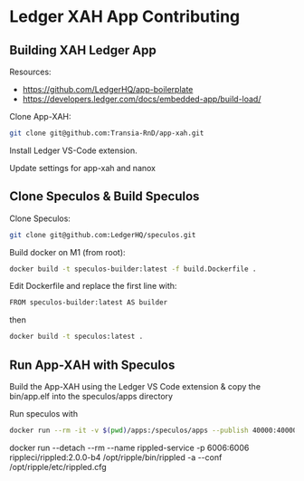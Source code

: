 # Ledger XAH App Contributing

## Building XAH Ledger App

Resources:

- https://github.com/LedgerHQ/app-boilerplate
- https://developers.ledger.com/docs/embedded-app/build-load/

Clone App-XAH:
```sh
git clone git@github.com:Transia-RnD/app-xah.git
```

Install Ledger VS-Code extension.

Update settings for app-xah and nanox

## Clone Speculos & Build Speculos

Clone Speculos:
```sh
git clone git@github.com:LedgerHQ/speculos.git
```

Build docker on M1 (from root):
```sh
docker build -t speculos-builder:latest -f build.Dockerfile .
```

Edit Dockerfile and replace the first line with:

```sh
FROM speculos-builder:latest AS builder
```
then
```sh
docker build -t speculos:latest .
```

## Run App-XAH with Speculos

Build the App-XAH using the Ledger VS Code extension & copy the bin/app.elf into the speculos/apps directory


Run speculos with
```sh
docker run --rm -it -v $(pwd)/apps:/speculos/apps --publish 40000:40000 --publish 41000:41000 --publish 5001:5001 speculos --display headless --vnc-port 41000 --api-port 5001 --apdu-port 40000 --model nanox --seed "ssbTMHrmEJP7QEQjWJH3a72LQipBM" apps/app.elf
```

docker run --detach --rm --name rippled-service -p 6006:6006 rippleci/rippled:2.0.0-b4 /opt/ripple/bin/rippled -a --conf /opt/ripple/etc/rippled.cfg
